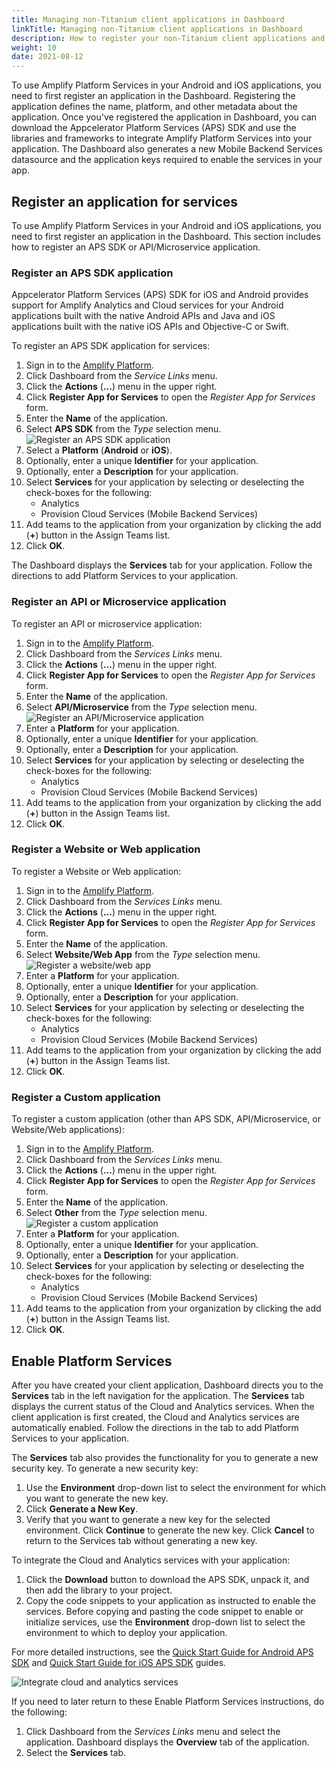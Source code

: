 ```yaml
---
title: Managing non-Titanium client applications in Dashboard
linkTitle: Managing non-Titanium client applications in Dashboard
description: How to register your non-Titanium client applications and enable Platform Services. 
weight: 10
date: 2021-08-12
---
```


To use Amplify Platform Services in your Android and iOS applications, you need to first register an application in the Dashboard. Registering the application defines the name, platform, and other metadata about the application. Once you've registered the application in Dashboard, you can download the Appcelerator Platform Services (APS) SDK and use the libraries and frameworks to integrate Amplify Platform Services into your application. The Dashboard also generates a new Mobile Backend Services datasource and the application keys required to enable the services in your app.

## Register an application for services

To use Amplify Platform Services in your Android and iOS applications, you need to first register an application in the Dashboard. This section includes how to register an APS SDK or API/Microservice application.

### Register an APS SDK application

Appcelerator Platform Services (APS) SDK for iOS and Android provides support for Amplify Analytics and Cloud services for your Android applications built with the native Android APIs and Java and iOS applications built with the native iOS APIs and Objective-C or Swift.

To register an APS SDK application for services:

1. Sign in to the [Amplify Platform](https://platform.axway.com/).
2. Click Dashboard from the _Service Links_ menu.
3. Click the **Actions** (**...**) menu in the upper right.
4. Click **Register App for Services** to open the _Register App for Services_ form.
5. Enter the **Name** of the application.
6. Select **APS SDK** from the _Type_ selection menu.
    ![Register an APS SDK application](/Images/registerappforservice_latest_apssdk.png)
7. Select a **Platform** (**Android** or **iOS**).
8. Optionally, enter a unique **Identifier** for your application.
9. Optionally, enter a **Description** for your application.
10. Select **Services** for your application by selecting or deselecting the check-boxes for the following:
    * Analytics
    * Provision Cloud Services (Mobile Backend Services)
11. Add teams to the application from your organization by clicking the add (**+**) button in the Assign Teams list.
12. Click **OK**.

The Dashboard displays the **Services** tab for your application. Follow the directions to add Platform Services to your application.

### Register an API or Microservice application

To register an API or microservice application:

1. Sign in to the [Amplify Platform](https://platform.axway.com/).
2. Click Dashboard from the _Services Links_ menu.
3. Click the **Actions** (**...**) menu in the upper right.
4. Click **Register App for Services** to open the _Register App for Services_ form.
5. Enter the **Name** of the application.
6. Select **API/Microservice** from the _Type_ selection menu.
    ![Register an API/Microservice application](/Images/registerappforservice_latest_api.png)
7. Enter a **Platform** for your application.
8. Optionally, enter a unique **Identifier** for your application.
9. Optionally, enter a **Description** for your application.
10. Select **Services** for your application by selecting or deselecting the check-boxes for the following:
    * Analytics
    * Provision Cloud Services (Mobile Backend Services)
11. Add teams to the application from your organization by clicking the add (**+**) button in the Assign Teams list.
12. Click **OK**.

### Register a Website or Web application

To register a Website or Web application:

1. Sign in to the [Amplify Platform](https://platform.axway.com/).
2. Click Dashboard from the _Services Links_ menu.
3. Click the **Actions** (**...**) menu in the upper right.
4. Click **Register App for Services** to open the _Register App for Services_ form.
5. Enter the **Name** of the application.
6. Select **Website/Web App** from the _Type_ selection menu.
    ![Register a website/web app](/Images/registerappforservice_latest_web.png)
7. Enter a **Platform** for your application.
8. Optionally, enter a unique **Identifier** for your application.
9. Optionally, enter a **Description** for your application.
10. Select **Services** for your application by selecting or deselecting the check-boxes for the following:
    * Analytics
    * Provision Cloud Services (Mobile Backend Services)
11. Add teams to the application from your organization by clicking the add (**+**) button in the Assign Teams list.
12. Click **OK**.

### Register a Custom application

To register a custom application (other than APS SDK, API/Microservice, or Website/Web applications):

1. Sign in to the [Amplify Platform](https://platform.axway.com/).
2. Click Dashboard from the _Services Links_ menu.
3. Click the **Actions** (**...**) menu in the upper right.
4. Click **Register App for Services** to open the _Register App for Services_ form.
5. Enter the **Name** of the application.
6. Select **Other** from the _Type_ selection menu.
    ![Register a custom application](/Images/registerappforservice_latest_other.png)
7. Enter a **Platform** for your application.
8. Optionally, enter a unique **Identifier** for your application.
9. Optionally, enter a **Description** for your application.
10. Select **Services** for your application by selecting or deselecting the check-boxes for the following:
    * Analytics
    * Provision Cloud Services (Mobile Backend Services)
11. Add teams to the application from your organization by clicking the add (**+**) button in the Assign Teams list.
12. Click **OK**.

## Enable Platform Services

After you have created your client application, Dashboard directs you to the **Services** tab in the left navigation for the application. The **Services** tab displays the current status of the Cloud and Analytics services. When the client application is first created, the Cloud and Analytics services are automatically enabled. Follow the directions in the tab to add Platform Services to your application.

The **Services** tab also provides the functionality for you to generate a new security key. To generate a new security key:

1. Use the **Environment** drop-down list to select the environment for which you want to generate the new key.
2. Click **Generate a New Key**.
3. Verify that you want to generate a new key for the selected environment. Click **Continue** to generate the new key. Click **Cancel** to return to the Services tab without generating a new key.

To integrate the Cloud and Analytics services with your application:

1. Click the **Download** button to download the APS SDK, unpack it, and then add the library to your project.
2. Copy the code snippets to your application as instructed to enable the services. Before copying and pasting the code snippet to enable or initialize services, use the **Environment** drop-down list to select the environment to which to deploy your application.

For more detailed instructions, see the [Quick Start Guide for Android APS SDK](https://docs.axway.com/bundle/Amplify_Appcelerator_Services_allOS_en/page/quick_start_guide_for_android_aps_sdk.html) and [Quick Start Guide for iOS APS SDK](https://docs.axway.com/bundle/Amplify_Appcelerator_Services_allOS_en/page/quick_start_guide_for_ios_aps_sdk.html) guides.

![Integrate cloud and analytics services](/Images/platformservicesinstructions_new.png)

If you need to later return to these Enable Platform Services instructions, do the following:

1. Click Dashboard from the _Services Links_ menu and select the application. Dashboard displays the **Overview** tab of the application.
2. Select the **Services** tab.
